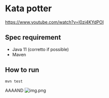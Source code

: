 # Kata potter

https://www.youtube.com/watch?v=l0zi4KYdPOI

## Spec requirement
* Java 11 (corretto if possible)
* Maven

## How to run

```shell
mvn test
```

AAAAND ![img.png](https://c.tenor.com/Dy5sAPoDT0QAAAAM/wow-wink.gif)
